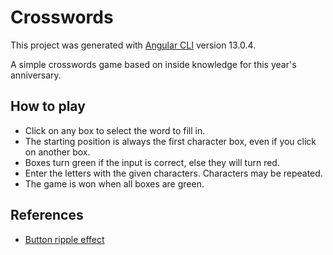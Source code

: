 # Crosswords

This project was generated with [Angular CLI](https://github.com/angular/angular-cli) version 13.0.4.

A simple crosswords game based on inside knowledge for this year's anniversary.

## How to play
- Click on any box to select the word to fill in.
- The starting position is always the first character box, even if you click on another box.
- Boxes turn green if the input is correct, else they will turn red.
- Enter the letters with the given characters. Characters may be repeated.
- The game is won when all boxes are green.

## References
- [Button ripple effect](https://codepen.io/finnhvman/pen/jLXKJw)
